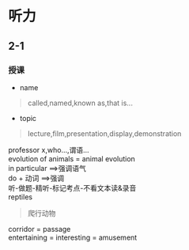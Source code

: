 # 听力
## 2-1
### 授课
- name
> called,named,known as,that is...
- topic
> lecture,film,presentation,display,demonstration  

professor x,who...,谓语...  
evolution of animals = animal evolution  
in particular ==>强调语气  
do + 动词 ==>强调  
听-做题-精听-标记考点-不看文本读&录音  
reptiles  
> 爬行动物  

corridor = passage  
entertaining = interesting = amusement  
